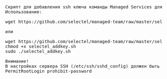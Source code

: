 <pre>
Скрипт для добавления ssh ключа команды Managed Services для пользователя root.
Использование:

wget https://github.com/selectel/managed-team/raw/master/selectel-add-key/selectel-add-key.sh && chmod +x selectel_addkey.sh && sudo ./selectel_addkey.sh
 
или
 
wget https://github.com/selectel/managed-team/raw/master/selectel-add-key/selectel-add-key.sh
chmod +x selectel_addkey.sh
sudo ./selectel_addkey.sh
 
Внимание!
В настройках сервера SSH (/etc/ssh/sshd_config) должен быть разрешен доступ под root:
PermitRootLogin prohibit-password
</pre>
